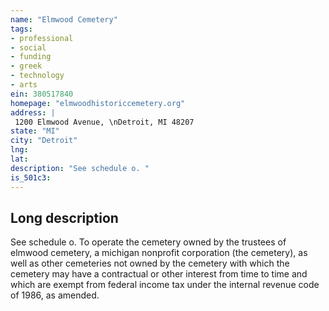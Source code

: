 ```yaml
---
name: "Elmwood Cemetery"
tags:
- professional
- social
- funding
- greek
- technology
- arts
ein: 380517840
homepage: "elmwoodhistoriccemetery.org"
address: |
 1200 Elmwood Avenue, \nDetroit, MI 48207
state: "MI"
city: "Detroit"
lng: 
lat: 
description: "See schedule o. "
is_501c3: 
---
```


## Long description

See schedule o. To operate the cemetery owned by the trustees of elmwood cemetery, a michigan nonprofit corporation (the cemetery), as well as other cemeteries not owned by the cemetery with which the cemetery may have a contractual or other interest from time to time and which are exempt from federal income tax under the internal revenue code of 1986, as amended. 
